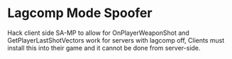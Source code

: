 Lagcomp Mode Spoofer
=============

Hack client side SA-MP to allow for OnPlayerWeaponShot and GetPlayerLastShotVectors work for servers with lagcomp off, Clients must install this into their game and it cannot be done from server-side.
